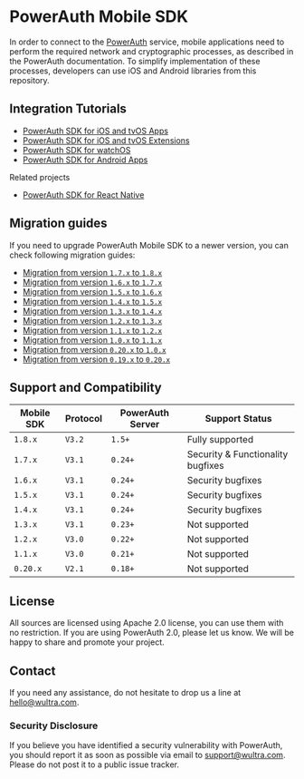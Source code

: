 # PowerAuth Mobile SDK

In order to connect to the [PowerAuth](https://www.wultra.com/product/powerauth-mobile-security-suite) service, mobile applications need to perform the required network and cryptographic processes, as described in the PowerAuth documentation. To simplify implementation of these processes, developers can use iOS and Android libraries from this repository.

## Integration Tutorials

- [PowerAuth SDK for iOS and tvOS Apps](PowerAuth-SDK-for-iOS.md)
- [PowerAuth SDK for iOS and tvOS Extensions](PowerAuth-SDK-for-iOS-Extensions.md)
- [PowerAuth SDK for watchOS](PowerAuth-SDK-for-watchOS.md)
- [PowerAuth SDK for Android Apps](PowerAuth-SDK-for-Android.md)

Related projects

- [PowerAuth SDK for React Native](https://github.com/wultra/react-native-powerauth-mobile-sdk)

## Migration guides

If you need to upgrade PowerAuth Mobile SDK to a newer version, you can check following migration guides:

- [Migration from version `1.7.x` to `1.8.x`](Migration-from-1.7-to-1.8.md)
- [Migration from version `1.6.x` to `1.7.x`](Migration-from-1.6-to-1.7.md)
- [Migration from version `1.5.x` to `1.6.x`](Migration-from-1.5-to-1.6.md)
- [Migration from version `1.4.x` to `1.5.x`](Migration-from-1.4-to-1.5.md)
- [Migration from version `1.3.x` to `1.4.x`](Migration-from-1.3-to-1.4.md)
- [Migration from version `1.2.x` to `1.3.x`](Migration-from-1.2-to-1.3.md)
- [Migration from version `1.1.x` to `1.2.x`](Migration-from-1.1-to-1.2.md)
- [Migration from version `1.0.x` to `1.1.x`](Migration-from-1.0-to-1.1.md)
- [Migration from version `0.20.x` to `1.0.x`](Migration-from-0.20-to-1.0.md)
- [Migration from version `0.19.x` to `0.20.x`](Migration-from-0.19-to-0.20.md)

## Support and Compatibility

| Mobile SDK | Protocol | PowerAuth Server    | Support Status                    |
|------------|----------|---------------------|-----------------------------------|
| `1.8.x`    | `V3.2`   | `1.5+`              | Fully supported                   |
| `1.7.x`    | `V3.1`   | `0.24+`             | Security & Functionality bugfixes |
| `1.6.x`    | `V3.1`   | `0.24+`             | Security bugfixes                 |
| `1.5.x`    | `V3.1`   | `0.24+`             | Security bugfixes                 |
| `1.4.x`    | `V3.1`   | `0.24+`             | Security bugfixes                 |
| `1.3.x`    | `V3.1`   | `0.23+`             | Not supported                     |
| `1.2.x`    | `V3.0`   | `0.22+`             | Not supported                     |
| `1.1.x`    | `V3.0`   | `0.21+`             | Not supported                     |
| `0.20.x`   | `V2.1`   | `0.18+`             | Not supported                     |

## License

All sources are licensed using Apache 2.0 license, you can use them with no restriction. If you are using PowerAuth 2.0, please let us know. We will be happy to share and promote your project.

## Contact

If you need any assistance, do not hesitate to drop us a line at [hello@wultra.com](mailto:hello@wultra.com).

### Security Disclosure

If you believe you have identified a security vulnerability with PowerAuth, you should report it as soon as possible via email to [support@wultra.com](mailto:support@wultra.com). Please do not post it to a public issue tracker.

